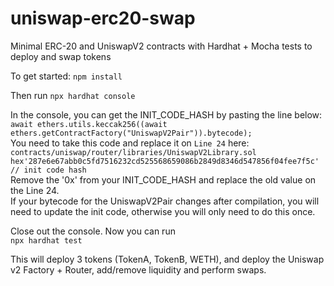 # uniswap-erc20-swap
 Minimal ERC-20 and UniswapV2 contracts with Hardhat + Mocha tests to deploy and swap tokens

To get started:
```npm install```

Then run
```npx hardhat console```   

In the console, you can get the INIT_CODE_HASH by pasting the line below:    
```await ethers.utils.keccak256((await ethers.getContractFactory("UniswapV2Pair")).bytecode);```    
You need to take this code and replace it on ```Line 24``` here:   
 ```contracts/uniswap/router/libraries/UniswapV2Library.sol```   
```hex'287e6e67abb0c5fd7516232cd525568659086b2849d8346d547856f04fee7f5c' // init code hash```   
Remove the '0x' from your INIT_CODE_HASH and replace the old value on the Line 24.    
If your bytecode for the UniswapV2Pair changes after compilation, you will need to update the init code, otherwise you will only need to do this once. 

Close out the console.
Now you can run   
```npx hardhat test```   

This will deploy 3 tokens (TokenA, TokenB, WETH), and deploy the Uniswap v2 Factory + Router, add/remove liquidity and perform swaps. 

